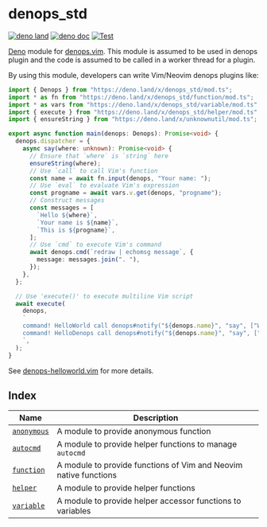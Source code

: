 # denops_std

[![deno land](http://img.shields.io/badge/available%20on-deno.land/x-lightgrey.svg?logo=deno)](https://deno.land/x/denops_std)
[![deno doc](https://doc.deno.land/badge.svg)](https://doc.deno.land/https/deno.land/x/denops_std/mod.ts)
[![Test](https://github.com/vim-denops/deno-denops-std/actions/workflows/test.yml/badge.svg)](https://github.com/vim-denops/deno-denops-std/actions/workflows/test.yml)

[Deno][deno] module for [denops.vim][denops.vim]. This module is assumed to be
used in denops plugin and the code is assumed to be called in a worker thread
for a plugin.

By using this module, developers can write Vim/Neovim denops plugins like:

```typescript
import { Denops } from "https://deno.land/x/denops_std/mod.ts";
import * as fn from "https://deno.land/x/denops_std/function/mod.ts";
import * as vars from "https://deno.land/x/denops_std/variable/mod.ts";
import { execute } from "https://deno.land/x/denops_std/helper/mod.ts";
import { ensureString } from "https://deno.land/x/unknownutil/mod.ts";

export async function main(denops: Denops): Promise<void> {
  denops.dispatcher = {
    async say(where: unknown): Promise<void> {
      // Ensure that `where` is `string` here
      ensureString(where);
      // Use `call` to call Vim's function
      const name = await fn.input(denops, "Your name: ");
      // Use `eval` to evaluate Vim's expression
      const progname = await vars.v.get(denops, "progname");
      // Construct messages
      const messages = [
        `Hello ${where}`,
        `Your name is ${name}`,
        `This is ${progname}`,
      ];
      // Use `cmd` to execute Vim's command
      await denops.cmd(`redraw | echomsg message`, {
        message: messages.join(". "),
      });
    },
  };

  // Use 'execute()' to execute multiline Vim script
  await execute(
    denops,
    `
    command! HelloWorld call denops#notify("${denops.name}", "say", ["World"])
    command! HelloDenops call denops#notify("${denops.name}", "say", ["Denops"])
    `,
  );
}
```

See [denops-helloworld.vim](https://github.com/vim-denops/denops-helloworld.vim)
for more details.

[deno]: https://deno.land/
[denops.vim]: https://github.com/vim-denops/denops.vim

## Index

| Name                       | Description                                                      |
| -------------------------- | ---------------------------------------------------------------- |
| [`anonymous`](./anonymous) | A module to provide anonymous function                           |
| [`autocmd`](./autocmd)     | A module to provide helper functions to manage `autocmd`         |
| [`function`](./function)   | A module to provide functions of Vim and Neovim native functions |
| [`helper`](./helper)       | A module to provide helper functions                             |
| [`variable`](./variable)   | A module to provide helper accessor functions to variables       |
